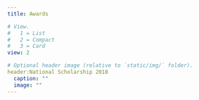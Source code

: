 ```yaml
---
title: Awards

# View.
#   1 = List
#   2 = Compact
#   3 = Card
view: 2

# Optional header image (relative to `static/img/` folder).
header:National Scholarship 2018
  caption: ""
  image: ""
---
```

